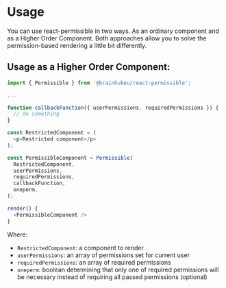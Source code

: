 # Usage

You can use react-permissible in two ways. As an ordinary component and as a Higher Order Component. Both approaches allow you to solve the permission-based rendering a little bit differently.

## Usage as a Higher Order Component:
```javascript
import { Permissible } from '@brainhubeu/react-permissible';

...

function callbackFunction({ userPermissions, requiredPermissions }) {
  // do something
}

const RestrictedComponent = (
  <p>Restricted component</p>
);

const PermissibleComponent = Permissible(
  RestrictedComponent,
  userPermissions,
  requiredPermissions,
  callbackFunction,
  oneperm,
);

render() {
  <PermissibleComponent />
}
```

Where:

* `RestrictedComponent`: a component to render
* `userPermissions`: an array of permissions set for current user
* `requiredPermissions`: an array of required permissions
* `oneperm`: boolean determining that only one of required permissions will be necessary instead of requiring all passed permissions (optional)

